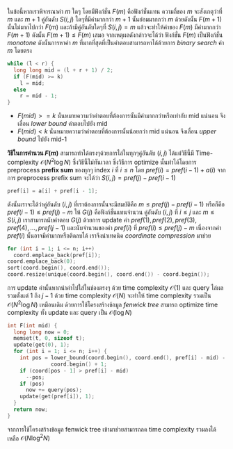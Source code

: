 ในข้อนี้หากเราพิจารณาค่า $m$ ใดๆ โดยมีฟังก์ชั่น $F(m)$ คือฟังก์ชั่่นแทน ความถี่ของ $m$ จะสังเกตุว่าที่ $m$ และ $m+1$ คู่อันดับ $S(i,j)$ ใดๆที่มีค่ามากกว่า $m+1$ นั้นย่อมมากกว่า $m$ ด้วยดังนั้น $F(m+1)$ นั้นไม่มากไปกว่า $F(m)$ และถ้ามีคู่อันดับใดๆที่ $S(i,j) = m$ แล้วจะทำให้ค่าของ $F(m)$ มีค่ามากกว่า $F(m+1)$ ดังนั้น $F(m+1) \leq F(m)$ เสมอ จากเหตุผลดังกล่าวจะได้ว่า ฟังก์ชั่น $F(m)$ เป็นฟังก์ชั่น *monotone* ดังนั้นการหาค่า $m$ ที่มากที่สุดที่เป็นคำตอบสามารถหาได้ด้วยการ *binary search* ค่า $m$ โดยตรง
```cpp 
while (l < r) {
  long long mid = (l + r + 1) / 2;
  if (F(mid) >= k)
    l = mid;
  else
    r = mid - 1;
}
```
* $F(mid) >= k$ นั่นหมายความว่าคำตอบที่ต้องการนั้นมีค่ามากกว่าหรือเท่ากับ mid แน่นอน จึงเลื่อน *lower bound* คำตอบไปยัง mid
* $F(mid) < k$ นั่นหมายความว่าคำตอบที่ต้องการนั้นน้อยกว่า mid แน่นอน จึงเลื่อน *upper bound* ไปยัง mid-1 

**วิธีในการคำนวน $F(m)$** สามารถทำได้ตรงๆด้วยการไล่ในทุกๆคู่อันดับ $(i,j)$ ได้แต่วิธีนี้มี Time-complexity $\mathcal{O}(N^2\log N)$ ซึ่งวิธีนี้ไม่ทันเวลา ซึ่งวิธีการ optimize นั้นทำได้โดยการ preprocess **prefix sum** ของทุกๆ index $i$ ที่ $i \leq n$ โดย $pref(i) = pref(i-1) + a(i)$ จากการ preprocess prefix sum จะได้ว่า $S(i,j) = pref(j) - pref(i-1)$
```cpp
pref[i] = a[i] + pref[i - 1];
```
ดังนั้นเราจะได้ว่าคู่อันดับ $(i,j)$ ที่เราต้องการนั้นจะมีสมบัติคือ $m \leq pref(j) - pref(i-1)$ หรือก็คือ $pref(i-1) \leq pref(j) - m$ 
ให้ $G(j)$ คือฟังก์ชั่นแทนจำนวน คู่อันดับ $(i,j)$ ที่ $i \leq j$ และ $m \leq S(i,j)$ เราสามารถนับคำตอบ $G(j)$ ด้วยการ update ค่า $pref(1),pref(2),pref(3),pref(4),...,pref(j-1)$ และนับจำนวนของค่า $pref(i)$ ที่ $pref(i) \leq pref(j) - m$ เนื่องจากค่า $pref(i)$ นั้นอาจมีค่ามากหรือติดลบได้ เราจึงนำเทคนิค *coordinate compression* มาช่วย
```cpp
for (int i = 1; i <= n; i++)
  coord.emplace_back(pref[i]);
coord.emplace_back(0);
sort(coord.begin(), coord.end());
coord.resize(unique(coord.begin(), coord.end()) - coord.begin());
```
การ update ค่านั้นหากนำค่าไปใส่ในช่องตรงๆ ด้วย time complexity $\mathcal{O}(1)$ และ query ไล่ผลรวมตั้งแต่ $1$ ถึง $j-1$ ด้วย time complexity $\mathcal{O}(N)$ จะทำให้ time complexity รวมเป็น $\mathcal{O}(N^2\log N)$ เหมือนเดิม ด้วยการใช้โครงสร้างข้อมูล *fenwick tree* สามารถ optimize time complexity ทั้ง update และ query เป็น $\mathcal{O}(\log N)$ 
```cpp
int F(int mid) {
  long long now = 0;
  memset(t, 0, sizeof t);
  update(get(0), 1);
  for (int i = 1; i <= n; i++) {
    int pos = lower_bound(coord.begin(), coord.end(), pref[i] - mid) -
              coord.begin() + 1;
    if (coord[pos - 1] > pref[i] - mid)
      --pos;
    if (pos)
      now += query(pos);
    update(get(pref[i]), 1);
  }
  return now;
}
```
จากการใช้โครงสร้างข้อมูล fenwick tree เข้ามาช่วยสามารถลด time complexity รวมลงได้เหลือ $\mathcal{O}(N\log^2 N)$ 
